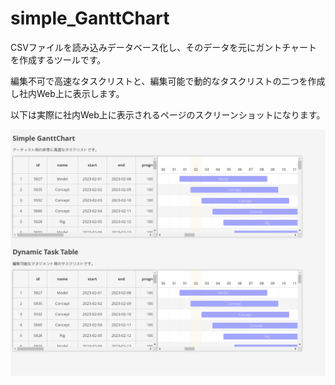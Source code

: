 # simple_GanttChart
CSVファイルを読み込みデータベース化し、そのデータを元にガントチャートを作成するツールです。

編集不可で高速なタスクリストと、編集可能で動的なタスクリストの二つを作成し社内Web上に表示します。


以下は実際に社内Web上に表示されるページのスクリーンショットになります。


![Test Image 1](/image/simple_gantt_chart_main_v01.png)
